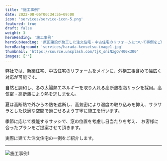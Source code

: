 ```yaml
---
title: "施工事例"
date: 2022-08-06T00:34:55+09:00
icon: 'services/service-icon-5.png'
featured: true
draft: false
weight: 3
heroHeading: '施工事例'
heroSubHeading: '原田建設が施工した注文住宅・中古住宅のリフォームについて事例をご紹介します'
heroBackground: 'services/harada-kensetsu-image1.jpg'
thumbnail: 'https://source.unsplash.com/tjX_sniNzgQ/400x300'
images: ['']
---
```


弊社では、新築住宅、中古住宅のリフォームをメインに、外構工事含めて幅広く対応が可能です。

自然と調和し、冬の太陽熱エネルギーを取り入れる高断熱樹脂サッシを採用。高気密・高断熱により熱を逃しません。

夏は高断熱で外からの熱を遮断し、高気密により湿度の取り込みを抑え、サラサラとした快適な空間で過ごせるよう丁寧に施工を行います。

季節に応じて機能するサッシで、窓の位置を考慮し日当たりを考え、
お客様に合ったプランをご提案させて頂きます。

実際に建てた注文住宅の一例をご紹介します。

***

![施工事例1](/services/example1.png)
